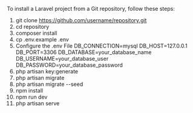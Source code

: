 To install a Laravel project from a Git repository, follow these steps:

1. git clone https://github.com/username/repository.git
2. cd repository
3. composer install
4. cp .env.example .env
5. Configure the .env File
    DB_CONNECTION=mysql
    DB_HOST=127.0.0.1
    DB_PORT=3306
    DB_DATABASE=your_database_name
    DB_USERNAME=your_database_user
    DB_PASSWORD=your_database_password
6. php artisan key:generate
7. php artisan migrate
8. php artisan migrate --seed
9. npm install
10. npm run dev
11. php artisan serve


